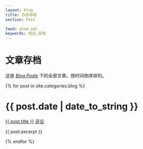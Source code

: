 ```yaml
---
layout: blog
title: 日志存档
section: Past

feed: atom.xml
keywords: 网志,存档
---
```


文章存档
========

这是 _[Blog Posts](/post)_ 下的全部文章。按时间倒序排列。

{% for post in site.categories.blog %}
<div class="section list">
  <h1>{{ post.date | date_to_string }}</h1>
  <p class="line">
  <a class="title" href="{{ post.url }}">{{ post.title }}</a>
  <a class="comments" href="{{ post.url }}#disqus_thread">评论</a>
  </p>
  <p class="excerpt">{{ post.excerpt }}</p>
</div>
{% endfor %}
  
<script type="text/javascript">
//<![CDATA[
(function() {
		var links = document.getElementsByTagName('a');
		var query = '?';
		for(var i = 0; i < links.length; i++) {
			if(links[i].href.indexOf('#disqus_thread') >= 0) {
				query += 'url' + i + '=' + encodeURIComponent(links[i].href) + '&';
			}
		}
    document.write('<script type="text/javascript" src="http://disqus.com/forums/quliaojie/get_num_replies.js' + query + '"></' + 'script>');
	})();
//]]>
</script>
